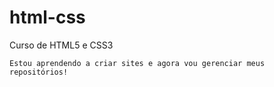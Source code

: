 # html-css
 Curso de HTML5 e CSS3

    Estou aprendendo a criar sites e agora vou gerenciar meus repositórios!